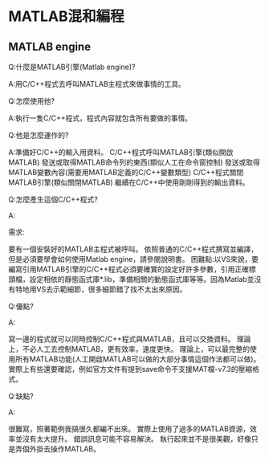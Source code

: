 # MATLAB混和編程
## MATLAB engine

Q:什麼是MATLAB引擎(Matlab engine)?

A:用C/C++程式去呼叫MATLAB主程式來做事情的工具。

Q:怎麼使用他?

A:執行一隻C/C++程式，程式內容就包含所有要做的事情。

Q:他是怎麼運作的?

A:準備好C/C++的輸入用資料。
C/C++程式呼叫MATLAB引擎(類似開啟MATLAB)
發送或取得MATLAB命令列的東西(類似人工在命令窗控制)
發送或取得MATLAB變數內容(需要用MATLAB定義的C/C++變數類型)
C/C++程式關閉MATLAB引擎(類似關閉MATLAB)
繼續在C/C++中使用剛剛得到的輸出資料。

Q:怎麼產生這個C/C++程式?

A:

需求:

要有一個安裝好的MATLAB主程式被呼叫。
依照普通的C/C++程式撰寫並編譯，但是必須要學會如何使用Matlab engine，請參閱說明書。
困難點:以VS來說，要編寫引用MATLAB引擎的C/C++程式必須要確實的設定好許多參數，引用正確標頭檔，設定相依的靜態函式庫*.lib，準備相關的動態函式庫等等。因為Matlab並沒有特地用VS去示範細節，很多細節錯了找不太出來原因。

Q:優點?

A:

寫一邊的程式就可以同時控制C/C++程式與MATLAB，且可以交換資料。
理論上，不必人工去控制MATLAB，更有效率，速度更快。
理論上，可以最完整的使用所有MATLAB功能(人工開啟MATLAB可以做的大部分事情這個作法都可以做)。實際上有些還要確認，例如官方文件有提到save命令不支援MAT檔-v7.3的壓縮格式。

Q:缺點?

A:

很難寫，照著範例我搞很久都編不出來。
實際上使用了過多的MATLAB資源，效率並沒有太大提升。
錯誤訊息可能不容易解決。
執行起來並不是很美觀，好像只是弄個外掛去操作MATLAB。
